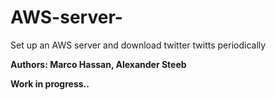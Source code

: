 # AWS-server-
Set up an AWS server and download twitter twitts periodically

**Authors: Marco Hassan, Alexander Steeb**

**Work in progress..**

